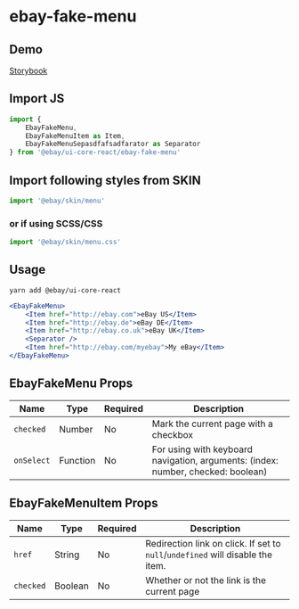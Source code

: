 # ebay-fake-menu

## Demo
[Storybook](https://opensource.ebay.com/ebayui-core-react/main/?path=/story/ebay-fake-menu--default)

## Import JS
```jsx harmony
import {
    EbayFakeMenu,
    EbayFakeMenuItem as Item,
    EbayFakeMenuSepasdfafsadfarator as Separator
} from '@ebay/ui-core-react/ebay-fake-menu'
```

## Import following styles from SKIN
```jsx harmony
import '@ebay/skin/menu'
```

### or if using SCSS/CSS
```jsx harmony
import '@ebay/skin/menu.css'
```

## Usage
```
yarn add @ebay/ui-core-react
```
```jsx harmony
<EbayFakeMenu>
    <Item href="http://ebay.com">eBay US</Item>
    <Item href="http://ebay.de">eBay DE</Item>
    <Item href="http://ebay.co.uk">eBay UK</Item>
    <Separator />
    <Item href="http://ebay.com/myebay">My eBay</Item>
</EbayFakeMenu>
```

## EbayFakeMenu Props

| Name       | Type     | Required | Description                                                                      |
|------------|----------|----------|----------------------------------------------------------------------------------|
| `checked`  | Number   | No       | Mark the current page with a checkbox                                            |
| `onSelect` | Function | No       | For using with keyboard navigation, arguments: (index: number, checked: boolean) |

## EbayFakeMenuItem Props

| Name      | Type    | Required | Description                                                                    |
|-----------|---------|----------|--------------------------------------------------------------------------------|
| `href`    | String  | No       | Redirection link on click. If set to `null`/`undefined` will disable the item. |
| `checked` | Boolean | No       | Whether or not the link is the current page                                    |
